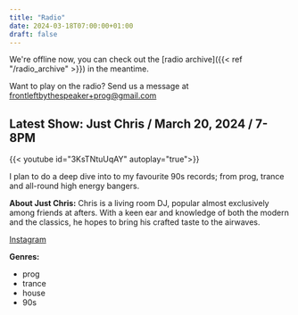 ```yaml
---
title: "Radio"
date: 2024-03-18T07:00:00+01:00
draft: false
---
```

We're offline now, you can check out the [radio archive]({{< ref "/radio_archive" >}}) in the meantime.

Want to play on the radio? Send us a message at <frontleftbythespeaker+prog@gmail.com>


## Latest Show: Just Chris / March 20, 2024 / 7-8PM
{{< youtube id="3KsTNtuUqAY" autoplay="true">}}

I plan to do a deep dive into to my favourite 90s records; from prog, trance and all-round high energy bangers.

**About Just Chris:**
Chris is a living room DJ, popular almost exclusively among friends at afters. With a keen ear and knowledge of both the modern and the classics, he hopes to bring his crafted taste to the airwaves. 

[Instagram](https://www.instagram.com/chriisssy/)

**Genres:**
- prog
- trance
- house
- 90s

